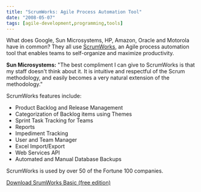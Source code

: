 ```yaml
---
title: "ScrumWorks: Agile Process Automation Tool"
date: "2008-05-07"
tags: [agile-development,programming,tools]
---
```


What does Google, Sun Microsystems, HP, Amazon, Oracle and Motorola have in common? They all use [ScrumWorks](http://www.scrumworks.com/), an Agile process automation tool that enables teams to self-organize and maximize productivity.

**Sun Microsystems:** "The best compliment I can give to ScrumWorks is that my staff doesn't think about it. It is intuitive and respectful of the Scrum methodology, and easily becomes a very natural extension of the methodology."

ScrumWorks features include:

- Product Backlog and Release Management
- Categorization of Backlog items using Themes
- Sprint Task Tracking for Teams
- Reports
- Impediment Tracking
- User and Team Manager
- Excel Import/Export
- Web Services API
- Automated and Manual Database Backups

ScrumWorks is used by over 50 of the Fortune 100 companies.

[Download SrumWorks Basic (free edition)](http://www.scrumworks.com/scrumworks/basic)
